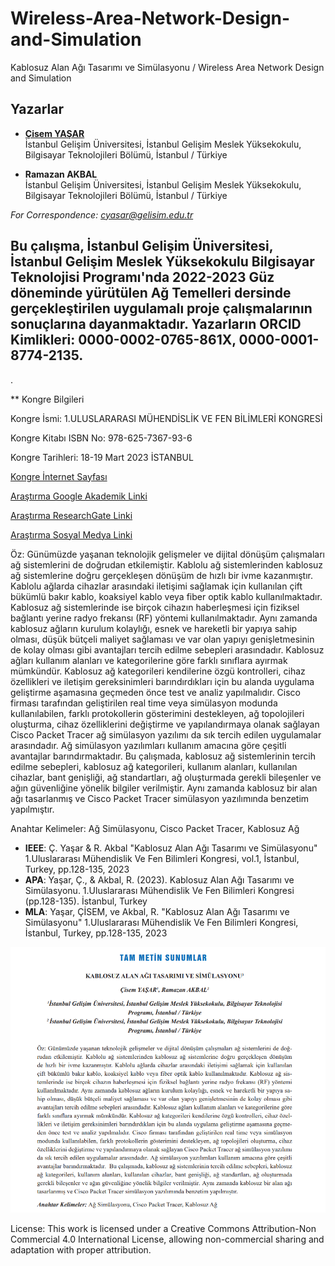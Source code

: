 # Wireless-Area-Network-Design-and-Simulation

Kablosuz Alan Ağı Tasarımı ve Simülasyonu / Wireless Area Network Design and Simulation


## Yazarlar

- [**Çisem YAŞAR**](https://scholar.google.com/citations?user=uehmKvoAAAAJ&hl=tr)  
  İstanbul Gelişim Üniversitesi, İstanbul Gelişim Meslek Yüksekokulu, Bilgisayar Teknolojileri Bölümü, İstanbul / Türkiye

- **Ramazan AKBAL**  
  İstanbul Gelişim Üniversitesi, İstanbul Gelişim Meslek Yüksekokulu, Bilgisayar Teknolojileri Bölümü, İstanbul / Türkiye
  
*For Correspondence: cyasar@gelisim.edu.tr*

## Bu çalışma, İstanbul Gelişim Üniversitesi, İstanbul Gelişim Meslek Yüksekokulu Bilgisayar Teknolojisi Programı'nda 2022-2023 Güz döneminde yürütülen Ağ Temelleri dersinde gerçekleştirilen uygulamalı proje çalışmalarının sonuçlarına dayanmaktadır. Yazarların ORCID Kimlikleri: 0000-0002-0765-861X, 0000-0001-8774-2135.
.

** Kongre Bilgileri

Kongre İsmi: 1.ULUSLARARASI MÜHENDİSLİK VE FEN BİLİMLERİ KONGRESİ

Kongre Kitabı ISBN No: 978-625-7367-93-6

Kongre Tarihleri: 18-19 Mart 2023 İSTANBUL

[Kongre İnternet Sayfası](https://www.engineeringandsciencescongress.org/)

[Araştırma Google Akademik Linki](https://scholar.google.com/citations?view_op=view_citation&hl=tr&user=uehmKvoAAAAJ&citation_for_view=uehmKvoAAAAJ:Tyk-4Ss8FVUC)

[Araştırma ResearchGate Linki](https://www.researchgate.net/publication/377890578_KABLOSUZ_ALAN_AGI_TASARIMI_VE_SIMULASYONU)

[Araştırma Sosyal Medya Linki](https://www.instagram.com/p/Cp74Le0NPox/)

Öz:
Günümüzde yaşanan teknolojik gelişmeler ve dijital dönüşüm çalışmaları ağ sistemlerini de doğrudan etkilemiştir. Kablolu ağ sistemlerinden kablosuz ağ sistemlerine doğru gerçekleşen dönüşüm 
de hızlı bir ivme kazanmıştır. Kablolu ağlarda cihazlar arasındaki iletişimi sağlamak için kullanılan 
çift bükümlü bakır kablo, koaksiyel kablo veya fiber optik kablo kullanılmaktadır. Kablosuz ağ sistemlerinde ise birçok cihazın haberleşmesi için fiziksel bağlantı yerine radyo frekansı (RF) yöntemi 
kullanılmaktadır. Aynı zamanda kablosuz ağların kurulum kolaylığı, esnek ve hareketli bir yapıya sahip olması, düşük bütçeli maliyet sağlaması ve var olan yapıyı genişletmesinin de kolay olması gibi 
avantajları tercih edilme sebepleri arasındadır. Kablosuz ağları kullanım alanları ve kategorilerine göre 
farklı sınıflara ayırmak mümkündür. Kablosuz ağ kategorileri kendilerine özgü kontrolleri, cihaz özellikleri ve iletişim gereksinimleri barındırdıkları için bu alanda uygulama geliştirme aşamasına geçmeden önce test ve analiz yapılmalıdır. Cisco firması tarafından geliştirilen real time veya simülasyon 
modunda kullanılabilen, farklı protokollerin gösterimini destekleyen, ağ topolojileri oluşturma, cihaz 
özelliklerini değiştirme ve yapılandırmaya olanak sağlayan Cisco Packet Tracer ağ simülasyon yazılımı 
da sık tercih edilen uygulamalar arasındadır. Ağ simülasyon yazılımları kullanım amacına göre çeşitli 
avantajlar barındırmaktadır. Bu çalışmada, kablosuz ağ sistemlerinin tercih edilme sebepleri, kablosuz 
ağ kategorileri, kullanım alanları, kullanılan cihazlar, bant genişliği, ağ standartları, ağ oluşturmada 
gerekli bileşenler ve ağın güvenliğine yönelik bilgiler verilmiştir. Aynı zamanda kablosuz bir alan ağı 
tasarlanmış ve Cisco Packet Tracer simülasyon yazılımında benzetim yapılmıştır. 

Anahtar Kelimeler: Ağ Simülasyonu, Cisco Packet Tracer, Kablosuz Ağ


- **IEEE**: Ç. Yaşar & R. Akbal "Kablosuz Alan Ağı Tasarımı ve Simülasyonu"  1.Uluslararası Mühendislik Ve Fen Bilimleri Kongresi, vol.1, İstanbul, Turkey, pp.128-135, 2023                               
- **APA**: Yaşar, Ç., & Akbal, R. (2023).  Kablosuz Alan Ağı Tasarımı ve Simülasyonu. 1.Uluslararası Mühendislik Ve Fen Bilimleri Kongresi (pp.128-135). İstanbul, Turkey                            
- **MLA**: Yaşar, ÇİSEM, ve Akbal, R.  "Kablosuz Alan Ağı Tasarımı ve Simülasyonu"  1.Uluslararası Mühendislik Ve Fen Bilimleri Kongresi, İstanbul, Turkey, pp.128-135, 2023              

![Bildiri Metni](https://github.com/cyasar34/Kablosuz-Alan-Agi-Tasarimi-ve-Simulasyonu/blob/main/kablosuz_alan_agi_tasarimi_simulasyonu.PNG)

License:
This work is licensed under a Creative Commons Attribution-Non Commercial 4.0 International License, allowing non-commercial sharing and adaptation with proper attribution.
